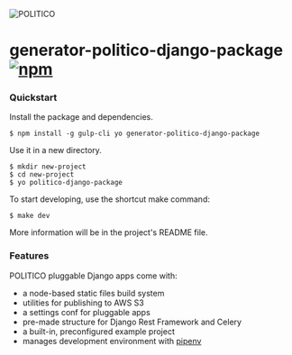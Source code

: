![POLITICO](https://rawgithub.com/The-Politico/src/master/images/logo/badge.png)

# generator-politico-django-package [![npm](https://img.shields.io/npm/v/generator-politico-django-package.svg)](https://www.npmjs.com/package/generator-politico-django-package)

### Quickstart

Install the package and dependencies.

```
$ npm install -g gulp-cli yo generator-politico-django-package
```

Use it in a new directory.

```
$ mkdir new-project
$ cd new-project
$ yo politico-django-package
```

To start developing, use the shortcut make command:

```
$ make dev
```

More information will be in the project's README file.

### Features

POLITICO pluggable Django apps come with:

- a node-based static files build system
- utilities for publishing to AWS S3
- a settings conf for pluggable apps
- pre-made structure for Django Rest Framework and Celery
- a built-in, preconfigured example project
- manages development environment with [pipenv](https://docs.pipenv.org/)
